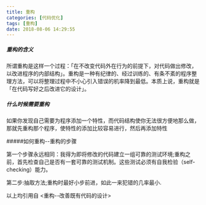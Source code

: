 ```yaml
---
title: 重构
categories: [代码优化]
tags: [重构]
date: 2018-08-06 14:29:55
---
```


##### 重构的含义

所谓重构是这样一个过程：「在不改变代码外在行为的前提下，对代码做出修改，以改进程序的内部结构」。重构是一种有纪律的、经过训练的、有条不紊的程序整理方法，可以将整理过程中不小心引入错误的机率降到最低。本质上说，重构就是「在代码写好之后改进它的设计」。

##### 什么时候需要重构

如果你发现自己需要为程序添加一个特性，而代码结构使你无法很方便地那么做，那就先重构那个程序，使特性的添加比较容易进行，然后再添加特性

#####如何重构--重构的步骤

第一个步骤永远相同：我得为即将修改的代码建立一组可靠的测试环境;重构之前，首先检查自己是否有一套可靠的测试机制。这些测试必须有自我检验（self-checking）能力。

第二步:抽取方法;重构时最好小步前进，如此一来犯错的几率最小.

以上均引用自 <重构--改善既有代码的设计>